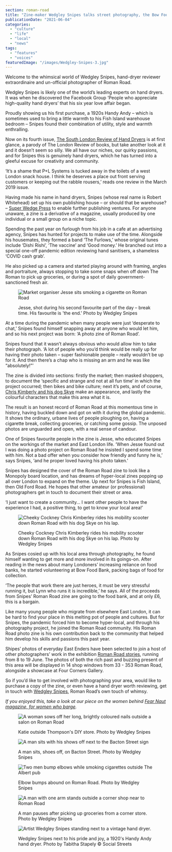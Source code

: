 ```yaml
---
section: roman-road
title: "Zine-maker Wedgley Snipes talks street photography, the Bow Food Bank, and a load of hot air"
publicationDate: "2021-06-04"
categories: 
  - "culture"
  - "life"
  - "local"
  - "news"
tags: 
  - "features"
  - "voices"
featuredImage: "/images/Wedgley-Snipes-3.jpg"
---
```


Welcome to the whimsical world of Wedgley Snipes, hand-dryer reviewer extraordinaire and un-official photographer of Roman Road.

Wedgley Snipes is likely one of the world’s leading experts on hand dryers. It was when he discovered the Facebook Group ‘People who appreciate high-quality hand dryers’ that his six year love affair began. 

Proudly showing us his first purchase, a 1920s Handy Andy – which is sometimes used to bring a little warmth to his Fish Island warehouse bedroom – Snipes found their combination of utility, style and warmth enthralling. 

Now on its fourth issue, [The South London Review of Hand Dryers](https://magculture.com/blogs/journal/wedgley-snipes) is at first glance, a parody of The London Review of books, but take another look at it and it doesn’t seem so silly. We all have our niches, our quirky passions, and for Snipes this is genuinely hand dryers, which he has turned into a gleeful excuse for creativity and community.

‘It’s a shame that P+L Systems is tucked away in the toilets of a west London snack house. I think he deserves a place out front serving customers or keeping out the rabble rousers,’ reads one review in the March 2019 issue. 

Having made his name in hand dryers, Snipes (whose real name is Robert Whitehead) set up his own publishing house – or should that be warehouse? – [Super Wedge Press](https://www.superwedgepress.co.uk/) to enable further publishing ventures. For anyone unaware, a zine is a derivative of a magazine, usually produced by one individual or a small group on a niche topic. 

Spending the past year on furlough from his job in a cafe at an advertising agency, Snipes has hunted for projects to make use of the time. Alongside his housemates, they formed a band ‘The Furlows,’ whose original tunes include ‘Dishi Rishi’, ‘The vaccine’ and ‘Good money.’ He branched out into a special one-off pandemic edition reviewing hand sanitisers, a shameless ‘COVID cash grab’. 

He also picked up a camera and started playing around with framing, angles and portraiture, always stopping to take some snaps when off down The Roman to pick up groceries, or during a spot of daily government-sanctioned fresh air. 

<figure>

![Market organiser Jesse sits smoking a cigarette on Roman Road](/images/Roman-Road-Jesse-HQ-photos-Wedgley-Snipes-1024x831.jpg)

<figcaption>

Jesse, shot during his second favourite part of the day – break time. His favourite is 'the end.' Photo by Wedgley Snipes

</figcaption>

</figure>

At a time during the pandemic when many people were just ‘desperate to chat,’ Snipes found himself snapping away at anyone who would let him, and so his next project was born: ‘A photo zine of Roman Road’. 

Snipes found that it wasn’t always obvious who would allow him to take their photograph. ‘A lot of people who you’d think would be really up for having their photo taken – super fashionable people – really wouldn’t be up for it. And then there’s a chap who is missing an arm and he was like “absolutely!”’ 

The zine is divided into sections: firstly the market; then masked shoppers, to document the ‘specific and strange and not at all fun time’ in which the project occurred; then bikes and bike culture; next it’s pets, and of course, [Chris Kimberly and his dog Skye](https://romanroadlondon.com/portrait-cheeky-cockney-life-after-being-postman/) make an appearance, and lastly the colourful characters that make this area what it is. 

The result is an honest record of Roman Road at this momentous time in history, having buckled down and got on with it during the global pandemic. It shows the ordinary, urbane lives of people ploughing on, having a cigarette break, collecting groceries, or catching some gossip. The unposed photos are unguarded and open, with a real sense of candour. 

One of Snipes favourite people in the zine is Jesse, who educated Snipes on the workings of the market and East London life. ‘When Jesse found out I was doing a photo project on Roman Road he insisted I spend some time with him. Not a bad offer when you consider how friendly and funny he is,’ says Snipes, ‘and he proper loved having his photo taken.’

Snipes has designed the cover of the Roman Road zine to look like a Monopoly board location, and has dreams of hyper-local zines popping up all over London to expand on the theme. Up next for Snipes is Fish Island, then Old Ford Road. He hopes that other amateur (or professional) photographers get in touch to document their street or area. 

‘I just want to create a community… I want other people to have the experience I had, a positive thing, to get to know your local area!’

<figure>

![Cheeky Cockney Chris Kimberley rides his mobility scooter down Roman Road with his dog Skye on his lap.](/images/Roman-Road-E3AF-disability-scooter-photos-Wedgley-Snipes-1024x1120.jpg)

<figcaption>

Cheeky Cockney Chris Kimberley rides his mobility scooter down Roman Road with his dog Skye on his lap. Photo by Wedgley Snipes

</figcaption>

</figure>

As Snipes cosied up with his local area through photography, he found himself wanting to get more and more involved in its goings-on. After reading in the news about many Londoners’ increasing reliance on food banks, he started volunteering at Bow Food Bank, packing bags of food for collection. 

‘The people that work there are just heroes, it must be very stressful running it, but Lynn who runs it is incredible,’ he says. All of the proceeds from Snipes’ Roman Road zine are going to the food bank, and at only £6, this is a bargain. 

Like many young people who migrate from elsewhere East London, it can be hard to find your place in this melting pot of people and cultures. But for Snipes, the pandemic forced him to become hyper-local, and through his photography project, he joined the Roman Road community. His Roman Road photo zine is his own contribution back to the community that helped him develop his skills and passions this past year. 

Shipes’ photos of everyday East Enders have been selected to join a host of other photographers’ work in the exhibition [Roman Road stories](https://romanroadlondon.com/events/roman-road-stories-exhibition/), running from 8 to 19 June. The photos of both the rich past and buzzing present of this area will be displayed in 14 shop windows from 33 - 353 Roman Road, alongside a showcase at Four Corners Gallery.

So if you’d like to get involved with photographing your area, would like to purchase a copy of the zine, or even have a hand dryer worth reviewing, get in touch with [Wedgley Snipes](https://www.instagram.com/streetwisewedge/), Roman Road’s own touch of whimsy.

_If you enjoyed this, take a look at our piece on the women behind [Fear Naut magazine, for women who barge](https://romanroadlondon.com/fear-naut-magazine-founder-interview/)._

<figure>

![A woman sows off her long, brightly coloured nails outside a salon on Roman Road](/images/Roman-Road-Colour-Nailsphotos-Wedgley-Snipes-1024x683.jpg)

<figcaption>

Katie outside Thompson's DIY store. Photo by Wedgley Snipes

</figcaption>

</figure>

<figure>

![A man sits with his shows off next to the Bacton Street sign](/images/Bacton-Street-Bow-photos-Wedgley-Snipes-1024x683.jpg)

<figcaption>

A man sits, shoes off, on Bacton Street. Photo by Wedgley Snipes

</figcaption>

</figure>

<figure>

![Two men bump elbows while smoking cigarettes outside The Albert pub](/images/Roman-Road-elbow-bump-photos-Wedgley-Snipes-1024x683.jpg)

<figcaption>

Elbow bumps abound on Roman Road. Photo by Wedgley Snipes

</figcaption>

</figure>

<figure>

![A man with one arm stands outside a corner shop near to Roman Road](/images/Roman-Road-One-Arm-Man-photos-Wedgley-Snipes-1024x683.jpg)

<figcaption>

A man pauses after picking up groceries from a corner store. Photo by Wedgley Snipes

</figcaption>

</figure>

<figure>

![Artist Wedgley Snipes standing next to a vintage hand dryer.](/images/Wedgley-Snipes-handdryer.jpg)

<figcaption>

Wedgley Snipes next to his pride and joy, a 1920's Handy Andy hand dryer. Photo by Tabitha Stapely © Social Streets

</figcaption>

</figure>
